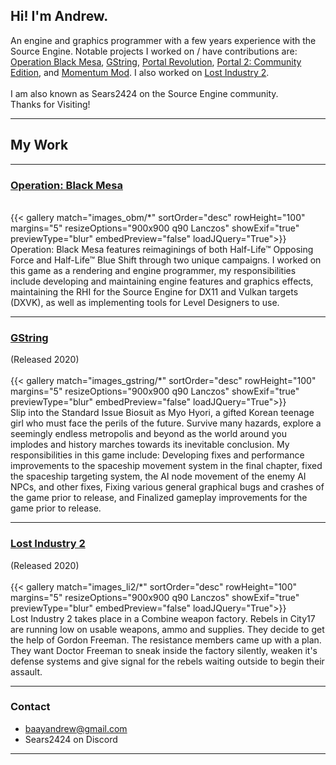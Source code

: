 ## Hi! I'm Andrew.

An engine and graphics programmer with a few years experience with the Source Engine. Notable projects I worked on / have contributions are: [Operation Black Mesa](https://store.steampowered.com/app/311810/Operation_Black_Mesa/), [GString](https://store.steampowered.com/app/1224600/G_String/), [Portal Revolution](https://store.steampowered.com/app/601360/Portal_Revolution/), [Portal 2: Community Edition](https://store.steampowered.com/app/440000/Portal_2_Community_Edition/), and [Momentum Mod](https://store.steampowered.com/app/669270/Momentum_Mod/). I also worked on [Lost Industry 2](https://www.moddb.com/mods/lostindustry2-mod).
\
\
I am also known as Sears2424 on the Source Engine community.
\
Thanks for Visiting!

---
##  My Work

---
### [Operation: Black Mesa](https://store.steampowered.com/app/311810/Operation_Black_Mesa/)
\
{{< gallery match="images_obm/*" sortOrder="desc" rowHeight="100" margins="5" resizeOptions="900x900 q90 Lanczos" showExif="true" previewType="blur" embedPreview="false" loadJQuery="True">}}
\
Operation: Black Mesa features reimaginings of both Half-Life™ Opposing Force and Half-Life™ Blue Shift through two unique campaigns. I worked on this game as a rendering and engine programmer, my responsibilities include developing and maintaining engine features and graphics effects, maintaining the RHI for the Source Engine for DX11 and Vulkan targets (DXVK), as well as implementing tools for Level Designers to use.

---
### [GString](https://store.steampowered.com/app/1224600/G_String/)
(Released 2020)
\
\
{{< gallery match="images_gstring/*" sortOrder="desc" rowHeight="100" margins="5" resizeOptions="900x900 q90 Lanczos" showExif="true" previewType="blur" embedPreview="false" loadJQuery="True">}}
\
Slip into the Standard Issue Biosuit as Myo Hyori, a gifted Korean teenage girl who must face the perils of the future. Survive many hazards, explore a seemingly endless metropolis and beyond as the world around you implodes and history marches towards its inevitable conclusion. My responsibilities in this game include: Developing fixes and performance improvements to the spaceship movement system in the final chapter, fixed the spaceship targeting system, the AI node movement of the enemy AI NPCs, and other fixes, Fixing various general graphical bugs and crashes of the game prior to release, and Finalized gameplay improvements for the game prior to release.

---


### [Lost Industry 2](https://store.steampowered.com/app/311810/)
(Released 2020)
\
\
{{< gallery match="images_li2/*" sortOrder="desc" rowHeight="100" margins="5" resizeOptions="900x900 q90 Lanczos" showExif="true" previewType="blur" embedPreview="false" loadJQuery="True">}}
\
Lost Industry 2 takes place in a Combine weapon factory.
Rebels in City17 are running low on usable weapons, ammo and supplies.
They decide to get the help of Gordon Freeman. The resistance members came up with a plan.
They want Doctor Freeman to sneak inside the factory silently, weaken it's defense systems
and give signal for the rebels waiting outside to begin their assault.


---
### Contact

- baayandrew@gmail.com
- Sears2424 on Discord
---
